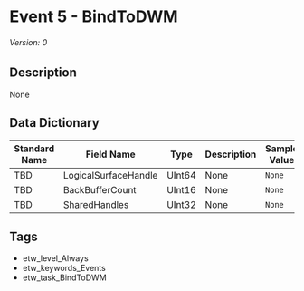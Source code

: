 # Event 5 - BindToDWM
###### Version: 0

## Description
None

## Data Dictionary
|Standard Name|Field Name|Type|Description|Sample Value|
|---|---|---|---|---|
|TBD|LogicalSurfaceHandle|UInt64|None|`None`|
|TBD|BackBufferCount|UInt16|None|`None`|
|TBD|SharedHandles|UInt32|None|`None`|

## Tags
* etw_level_Always
* etw_keywords_Events
* etw_task_BindToDWM